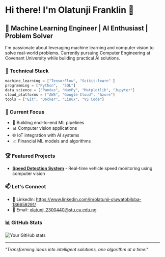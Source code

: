 # Hi there! I'm Olatunji Franklin 👋

## 🚀 Machine Learning Engineer | AI Enthusiast | Problem Solver

I'm passionate about leveraging machine learning and computer vision to solve real-world problems. Currently pursuing Computer Engineering at Covenant University while building practical AI solutions.

### 🔧 **Technical Stack**
```python
machine_learning = ["TensorFlow", "Scikit-learn" ]
programming = ["Python",  "SQL"]
data_science = ["Pandas", "NumPy", "Matplotlib", "Jupyter"]
cloud_platforms = ["AWS", "Google Cloud", "Azure"]
tools = ["Git", "Docker", "Linux", "VS Code"]
```

### 🎯 **Current Focus**
- 🤖 Building end-to-end ML pipelines
- 📊 Computer vision applications
- 🌐 IoT integration with AI systems
- 📈 Financial ML models and algorithms

### 🏆 **Featured Projects**
- **[Speed Detection System](link)** - Real-time vehicle speed monitoring using computer vision


### 📫 **Let's Connect**
- 💼 LinkedIn: https://www.linkedin.com/in/olatunji-oluwatobiloba-186659291/
- 📧 Email: olatunji.2300440@stu.cu.edu.ng


### 📊 **GitHub Stats**
![Your GitHub stats](https://github-readme-stats.vercel.app/api?username=Tobi224&show_icons=true&theme=radical)

---
*"Transforming ideas into intelligent solutions, one algorithm at a time."*
